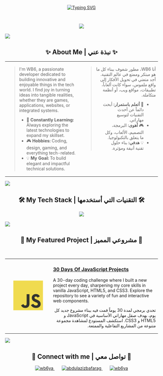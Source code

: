 <div align="center">
  
  <a href="https://git.io/typing-svg"><img src="https://readme-typing-svg.herokuapp.com?font=Fira+Code&size=28&pause=1000&color=36BCF7&center=true&vCenter=true&width=700&lines=Hello+there!+I'm+WB6+👋;A+Developer+%26+Creative+Problem-Solver.;Welcome+to+my+corner+of+the+internet+✨" alt="Typing SVG"></a>

</div>

<br>

<p align="center">
  <img src="https://github.com/wb6ya/wb6ya/blob/main/assets/30c76ad8-32ce-4f71-83a8-a45380d0b936-ezgif.com-optimize%20(1).gif" width="200px" />
</p>

<img src="https://raw.githubusercontent.com/MAZHARMIK/MAZHARMIK/main/separator.gif">

<div align="center">
  <h2>✨ About Me | نبذة عني ✨</h2>
</div>

<table width="100%">
<tr>

<td width="50%" valign="top">
<blockquote>
  <p>I'm WB6, a passionate developer dedicated to building innovative and enjoyable things in the tech world. I find joy in turning ideas into tangible realities, whether they are games, applications, websites, or integrated systems.</p>
  <ul>
    <li>🧠 <strong>Constantly Learning:</strong> Always exploring the latest technologies to expand my skillset.</li>
    <li>🎮 <strong>Hobbies:</strong> Coding, design, gaming, and everything tech-related.</li>
    <li>💡 <strong>My Goal:</strong> To build elegant and impactful technical solutions.</li>
  </ul>
</blockquote>
</td>

<td width="50%" valign="top" dir="rtl">
<blockquote dir="rtl">
  <p>أنا WB6، مطور شغوف ببناء كل ما هو مبتكر وممتع في عالم التقنية. أجد متعتي في تحويل الأفكار إلى واقع ملموس، سواء كانت ألعاباً، تطبيقات، مواقع ويب، أو أنظمة متكاملة.</p>
  <ul>
    <li>🧠 <strong>أتعلم باستمرار:</strong> أبحث دائماً عن أحدث التقنيات لتوسيع مهاراتي.</li>
    <li>🎮 <strong>أهوى:</strong> البرمجة، التصميم، الألعاب، وكل ما يتعلق بالتكنولوجيا.</li>
    <li>💡 <strong>هدفي:</strong> بناء حلول تقنية أنيقة ومؤثرة.</li>
  </ul>
</blockquote>
</td>

</tr>
</table>

<img src="https://raw.githubusercontent.com/MAZHARMIK/MAZHARMIK/main/separator.gif">

<div align="center">
  <h2>🛠️ My Tech Stack | التقنيات التي أستخدمها 🛠️</h2>
</div>

<p align="center">
  <a href="https://skillicons.dev">
    <img src="https://skillicons.dev/icons?i=angular,aws,bash,blender,bootstrap,cpp,css,dart,django,docker,figma,firebase,flask,flutter,gcp,git,html,java,js,laravel,mongodb,mysql,nextjs,nodejs,postgres,python,react,reactnative,sass,sqlite,tailwind,ts,unity,unreal,vue&perline=12" />
  </a>
</p>

<img src="https://raw.githubusercontent.com/MAZHARMIK/MAZHARMIK/main/separator.gif">

<div align="center">
  <h2>🚀 My Featured Project | مشروعي المميز 🚀</h2>
</div>
<br>
<table width="85%" align="center">
<tr>
<td width="30%" valign="middle" align="center">
  <a href="https://github.com/wb6ya/30DaysJsProjects" target="_blank">
    <img src="https://raw.githubusercontent.com/devicons/devicon/master/icons/javascript/javascript-original.svg" width="100px" alt="JavaScript Logo"/>
  </a>
</td>
<td width="70%" valign="top">
  <h3><a href="https://github.com/wb6ya/30DaysJsProjects" target="_blank">30 Days Of JavaScript Projects</a></h3>
  <p>A 30-day coding challenge where I built a new project every day, sharpening my core skills in vanilla JavaScript, HTML5, and CSS3. Explore the repository to see a variety of fun and interactive web components.</p>
  <p dir="rtl">تحدي برمجي لمدة 30 يوماً قمت فيه ببناء مشروع جديد كل يوم، بهدف صقل مهاراتي الأساسية في JavaScript و HTML5 و CSS3. استكشف المستودع لمشاهدة مجموعة متنوعة من المشاريع التفاعلية والممتعة.</p>
</td>
</tr>
</table>

<img src="https://raw.githubusercontent.com/MAZHARMIK/MAZHARMIK/main/separator.gif">

<div align="center">
  <h2>🤝 Connect with me | تواصل معي 🤝</h2>
</div>
<p align="center">
  <a href="https://twitter.com/wb6ya" target="blank">
    <img src="https://raw.githubusercontent.com/rahuldkjain/github-profile-readme-generator/master/src/images/icons/Social/twitter.svg" alt="wb6ya" height="40" width="40" />
  </a>
  &nbsp;&nbsp;&nbsp;&nbsp;&nbsp;
  <a href="https://linkedin.com/in/abdulazizbafarag" target="blank">
    <img src="https://raw.githubusercontent.com/rahuldkjain/github-profile-readme-generator/master/src/images/icons/Social/linked-in-alt.svg" alt="abdulazizbafarag" height="40" width="40" />
  </a>
  &nbsp;&nbsp;&nbsp;&nbsp;&nbsp;
  <a href="https://instagram.com/wb6ya" target="blank">
    <img src="https://raw.githubusercontent.com/rahuldkjain/github-profile-readme-generator/master/src/images/icons/Social/instagram.svg" alt="wb6ya" height="40" width="40" />
  </a>
</p>
